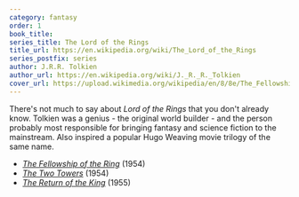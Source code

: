 ```yaml
---
category: fantasy
order: 1
book_title:
series_title: The Lord of the Rings
title_url: https://en.wikipedia.org/wiki/The_Lord_of_the_Rings
series_postfix: series
author: J.R.R. Tolkien
author_url: https://en.wikipedia.org/wiki/J._R._R._Tolkien
cover_url: https://upload.wikimedia.org/wikipedia/en/8/8e/The_Fellowship_of_the_Ring_cover.gif
---
```

There's not much to say about *Lord of the Rings* that you don't already know. Tolkien was a genius - the original world builder - and the person probably most responsible for bringing fantasy and science fiction to the mainstream. Also inspired a popular Hugo Weaving movie trilogy of the same name.
  - [*The Fellowship of the Ring*](https://en.wikipedia.org/wiki/The_Fellowship_of_the_Ring) (1954)
  - [*The Two Towers*](https://en.wikipedia.org/wiki/The_Two_Towers) (1954)
  - [*The Return of the King*](https://en.wikipedia.org/wiki/The_Return_of_the_King) (1955)

